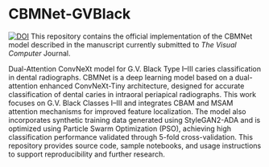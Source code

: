 # CBMNet-GVBlack
[![DOI](https://zenodo.org/badge/1026550766.svg)](https://doi.org/10.5281/zenodo.16436222)
This repository contains the official implementation of the CBMNet model described in the manuscript currently submitted to *The Visual Computer* Journal.  

Dual-Attention ConvNeXt model for G.V. Black Type I–III caries classification in dental radiographs.
CBMNet is a deep learning model based on a dual-attention enhanced ConvNeXt-Tiny architecture, designed for accurate classification of dental caries in intraoral periapical radiographs. This work focuses on G.V. Black Classes I–III and integrates CBAM and MSAM attention mechanisms for improved feature localization. The model also incorporates synthetic training data generated using StyleGAN2-ADA and is optimized using Particle Swarm Optimization (PSO), achieving high classification performance validated through 5-fold cross-validation. This repository provides source code, sample notebooks, and usage instructions to support reproducibility and further research.
